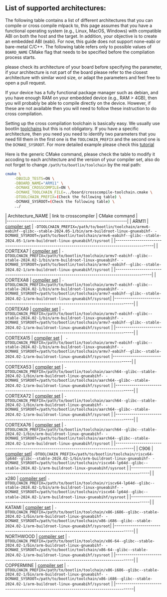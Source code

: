 ## List of supported architectures:

The following table contains a list of different architectures that you can
compile or cross compile mlpack to, this page assumes that you have a
functional operating system (e.g., Linux, MacOS, Windows) with compatible
ABI on both the host and the target. In addition, your objective is to create
an embedded ABI (eabi). For now, this guide does not support none-eabi or
bare-metal C/C++. The following table refers only to possible values of 
`BOARD_NAME` CMake flag that needs to be specified before the compilation
process starts.

please check its architecture of your board before specifying the parameter, if
your architecture is not part of the board please refer to the closest
architecture with similar word size, or adapt the parameters and feel free to
open a pull request.

If your device has a fully functional package manager such as debian, and you
have enough RAM on your embedded device (e.g., RAM > 4GB), then you will
probably be able to compile directly on the device. However, if these are not
available then you will need to follow these instruction to do cross
compilation.

Setting up the cross compilation toolchain is basically easy. We usually use
bootlin [toolchains](https://toolchains.bootlin.com/) but this is not
obligatory. If you have a specific architecture, then you need you need to
identify two parameters that you need fill them in the first one is the
`TOOLCHAIN_PREFIX` and the second one is the `DCMAKE_SYSROOT`. For more
detailed example please check this [tutorial](crosscompile_armv7.md)

Here is the generic CMake command, please check the table to modify it
accoding to each architecture and the version of your compiler set, also
do not forget to change `/path/to/bootlin/toolchain` by the real path:

```sh
cmake \
    -DBUILD_TESTS=ON \
    -DBOARD_NAME="ARM11" \
    -DCMAKE_CROSSCOMPILE=ON \
    -DCMAKE_TOOLCHAIN_FILE=../board/crosscompile-toolchain.cmake \
    -DTOOLCHAIN_PREFIX=(Check the following table) \
    -DCMAKE_SYSROOT=(Check the following table) \
    ../
```

| Architecture\_NAME | link to crosscompiler | CMake command |  
|------------------------------------------------------------|
| ARM11    | [compiler set](https://toolchains.bootlin.com/releases_armv6-eabihf.html) | `-DTOOLCHAIN_PREFIX=/path/to/bootlin/toolchain/armv6-eabihf--glibc--stable-2024.05-1/bin/arm-buildroot-linux-gnueabihf- -DCMAKE_SYSROOT=/path/to/bootlin/toolchain/armv6-eabihf--glibc--stable-2024.05-1/arm-buildroot-linux-gnueabihf/sysroot`  | 
|-------------------------------------------------------------------------------------------------|
| CORTEXA7 | [compiler set](https://toolchains.bootlin.com/releases_armv7-eabihf.html) | `-DTOOLCHAIN_PREFIX=/path/to/bootlin/toolchain/armv7-eabihf--glibc--stable-2024.02-1/bin/arm-buildroot-linux-gnueabihf- -DCMAKE_SYSROOT=/path/to/bootlin/toolchain/armv7-eabihf--glibc--stable-2024.02-1/arm-buildroot-linux-gnueabihf/sysroot` |
|------------------------------------------------------------------------------------------------|
| CORTEXA8 | [compiler set](https://toolchains.bootlin.com/releases_armv7-eabihf.html)  | `-DTOOLCHAIN_PREFIX=/path/to/bootlin/toolchain/armv7-eabihf--glibc--stable-2024.02-1/bin/arm-buildroot-linux-gnueabihf- -DCMAKE_SYSROOT=/path/to/bootlin/toolchain/armv7-eabihf--glibc--stable-2024.02-1/arm-buildroot-linux-gnueabihf/sysroot`|
|---------------------------------------------------------------------------------------|
| CORTEXA9  | [compiler set](https://toolchains.bootlin.com/releases_armv7-eabihf.html) | `-DTOOLCHAIN_PREFIX=/path/to/bootlin/toolchain/armv7-eabihf--glibc--stable-2024.02-1/bin/arm-buildroot-linux-gnueabihf- -DCMAKE_SYSROOT=/path/to/bootlin/toolchain/armv7-eabihf--glibc--stable-2024.02-1/arm-buildroot-linux-gnueabihf/sysroot` |
|---------------------------------------------------------------------------------------|
| CORTEXA15 | [compiler set](https://toolchains.bootlin.com/releases_armv7-eabihf.html) | ` -DTOOLCHAIN_PREFIX=/path/to/bootlin/toolchain/armv7-eabihf--glibc--stable-2024.02-1/bin/arm-buildroot-linux-gnueabihf- -DCMAKE_SYSROOT=/path/to/bootlin/toolchain/armv7-eabihf--glibc--stable-2024.02-1/arm-buildroot-linux-gnueabihf/sysroot`
|---------------------------------------------------------------------------------------|
| CORTEXA53 | [compiler set](https://toolchains.bootlin.com/releases_aarch64.html)      | `-DTOOLCHAIN_PREFIX=/path/to/bootlin/toolchain/aarch64--glibc--stable-2024.02-1/bin/arm-buildroot-linux-gnueabihf- -DCMAKE_SYSROOT=/path/to/bootlin/toolchain/aarch64--glibc--stable-2024.02-1/arm-buildroot-linux-gnueabihf/sysroot` |
|---------------------------------------------------------------------------------------|
| CORTEXA72 | [compiler set](https://toolchains.bootlin.com/releases_aarch64.html)      | `-DTOOLCHAIN_PREFIX=/path/to/bootlin/toolchain/aarch64--glibc--stable-2024.02-1/bin/arm-buildroot-linux-gnueabihf- -DCMAKE_SYSROOT=/path/to/bootlin/toolchain/aarch64--glibc--stable-2024.02-1/arm-buildroot-linux-gnueabihf/sysroot` |
|---------------------------------------------------------------------------------------|
| CORTEXA76 | [compiler set](https://toolchains.bootlin.com/releases_aarch64.html)      | `-DTOOLCHAIN_PREFIX=/path/to/bootlin/toolchain/aarch64--glibc--stable-2024.02-1/bin/arm-buildroot-linux-gnueabihf- -DCMAKE_SYSROOT=/path/to/bootlin/toolchain/aarch64--glibc--stable-2024.02-1/arm-buildroot-linux-gnueabihf/sysroot` |
|---------------------------------------------------------------------------------------|
| C906      | [compiler set](https://toolchains.bootlin.com/releases_riscv64-lp64d.html)| `-DTOOLCHAIN_PREFIX=/path/to/bootlin/toolchain/riscv64-lp64d--glibc--stable-2024.02-1/bin/arm-buildroot-linux-gnueabihf- -DCMAKE_SYSROOT=/path/to/bootlin/toolchain/riscv64-lp64d--glibc--stable-2024.02-1/arm-buildroot-linux-gnueabihf/sysroot` |
|---------------------------------------------------------------------------------------|
| x280      | [compiler set](https://toolchains.bootlin.com/releases_riscv64-lp64d.html)| `-DTOOLCHAIN_PREFIX=/path/to/bootlin/toolchain/riscv64-lp64d--glibc--stable-2024.02-1/bin/arm-buildroot-linux-gnueabihf- -DCMAKE_SYSROOT=/path/to/bootlin/toolchain/riscv64-lp64d--glibc--stable-2024.02-1/arm-buildroot-linux-gnueabihf/sysroot` |
|---------------------------------------------------------------------------------------|
| KATAMI    | [compiler set](https://toolchains.bootlin.com/releases_x86-i686.html)     | `-DTOOLCHAIN_PREFIX=/path/to/bootlin/toolchain/x86-i686--glibc--stable-2024.02-1/bin/arm-buildroot-linux-gnueabihf- -DCMAKE_SYSROOT=/path/to/bootlin/toolchain/x86-i686--glibc--stable-2024.02-1/arm-buildroot-linux-gnueabihf/sysroot`|
|---------------------------------------------------------------------------------------|
| NORTHWOOD | [compiler set](https://toolchains.bootlin.com/releases_x86-64.html)       | `-DTOOLCHAIN_PREFIX=/path/to/bootlin/toolchain/x86-64--glibc--stable-2024.02-1/bin/arm-buildroot-linux-gnueabihf- -DCMAKE_SYSROOT=/path/to/bootlin/toolchain/x86-64--glibc--stable-2024.02-1/arm-buildroot-linux-gnueabihf/sysroot`   |
|---------------------------------------------------------------------------------------|
| COPPERMINE |  [compiler set](https://toolchains.bootlin.com/releases_x86-i686.html)   | `-DTOOLCHAIN_PREFIX=/path/to/bootlin/toolchain/x86-i686--glibc--stable-2024.02-1/bin/arm-buildroot-linux-gnueabihf- -DCMAKE_SYSROOT=/path/to/bootlin/toolchain/x86-i686--glibc--stable-2024.02-1/arm-buildroot-linux-gnueabihf/sysroot` |
|---------------------------------------------------------------------------------------|

